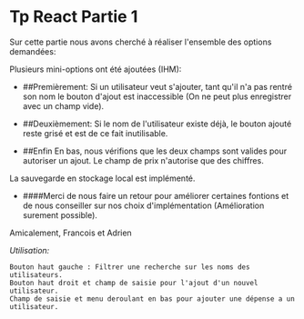 # Tp React Partie 1

Sur cette partie nous avons cherché à réaliser l'ensemble des options demandées:

Plusieurs mini-options ont été ajoutées (IHM):

* ##Premièrement: 
Si un utilisateur veut s'ajouter, tant qu'il n'a pas rentré son nom le bouton d'ajout est
inaccessible (On ne peut plus enregistrer avec un champ vide).

* ##Deuxièmement: 
Si le nom de l'utilisateur existe déjà, le bouton ajouté reste grisé et est de ce fait inutilisable.

* ##Enfin
En bas, nous vérifions que les deux champs sont valides pour autoriser un ajout.
Le champ de prix n'autorise que des chiffres.

La sauvegarde en stockage local est implémenté.

* ####Merci de nous faire un retour pour améliorer certaines fontions et de nous conseiller sur nos choix d'implémentation (Amélioration surement possible).

Amicalement,  Francois et Adrien

*Utilisation:*

    Bouton haut gauche : Filtrer une recherche sur les noms des utilisateurs.
    Bouton haut droit et champ de saisie pour l'ajout d'un nouvel utilisateur.
    Champ de saisie et menu deroulant en bas pour ajouter une dépense a un utilisateur.
